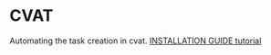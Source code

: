 # CVAT
Automating the task creation in cvat.
<a href="https://www.w3schools.com/html/">INSTALLATION GUIDE tutorial</a>


